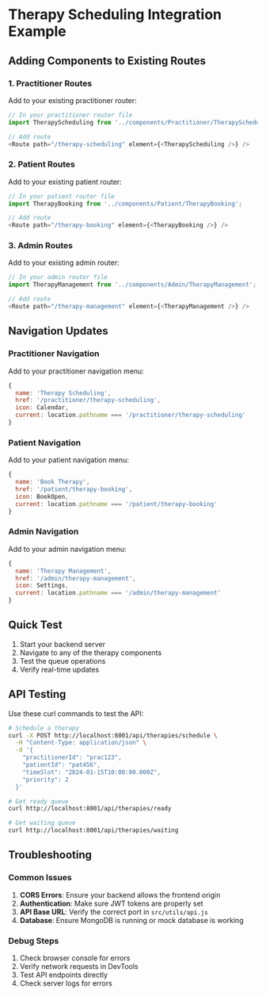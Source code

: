 # Therapy Scheduling Integration Example

## Adding Components to Existing Routes

### 1. Practitioner Routes
Add to your existing practitioner router:

```javascript
// In your practitioner router file
import TherapyScheduling from '../components/Practitioner/TherapyScheduling';

// Add route
<Route path="/therapy-scheduling" element={<TherapyScheduling />} />
```

### 2. Patient Routes
Add to your existing patient router:

```javascript
// In your patient router file
import TherapyBooking from '../components/Patient/TherapyBooking';

// Add route
<Route path="/therapy-booking" element={<TherapyBooking />} />
```

### 3. Admin Routes
Add to your existing admin router:

```javascript
// In your admin router file
import TherapyManagement from '../components/Admin/TherapyManagement';

// Add route
<Route path="/therapy-management" element={<TherapyManagement />} />
```

## Navigation Updates

### Practitioner Navigation
Add to your practitioner navigation menu:

```javascript
{
  name: 'Therapy Scheduling',
  href: '/practitioner/therapy-scheduling',
  icon: Calendar,
  current: location.pathname === '/practitioner/therapy-scheduling'
}
```

### Patient Navigation
Add to your patient navigation menu:

```javascript
{
  name: 'Book Therapy',
  href: '/patient/therapy-booking',
  icon: BookOpen,
  current: location.pathname === '/patient/therapy-booking'
}
```

### Admin Navigation
Add to your admin navigation menu:

```javascript
{
  name: 'Therapy Management',
  href: '/admin/therapy-management',
  icon: Settings,
  current: location.pathname === '/admin/therapy-management'
}
```

## Quick Test

1. Start your backend server
2. Navigate to any of the therapy components
3. Test the queue operations
4. Verify real-time updates

## API Testing

Use these curl commands to test the API:

```bash
# Schedule a therapy
curl -X POST http://localhost:8001/api/therapies/schedule \
  -H "Content-Type: application/json" \
  -d '{
    "practitionerId": "prac123",
    "patientId": "pat456",
    "timeSlot": "2024-01-15T10:00:00.000Z",
    "priority": 2
  }'

# Get ready queue
curl http://localhost:8001/api/therapies/ready

# Get waiting queue
curl http://localhost:8001/api/therapies/waiting
```

## Troubleshooting

### Common Issues

1. **CORS Errors**: Ensure your backend allows the frontend origin
2. **Authentication**: Make sure JWT tokens are properly set
3. **API Base URL**: Verify the correct port in `src/utils/api.js`
4. **Database**: Ensure MongoDB is running or mock database is working

### Debug Steps

1. Check browser console for errors
2. Verify network requests in DevTools
3. Test API endpoints directly
4. Check server logs for errors
